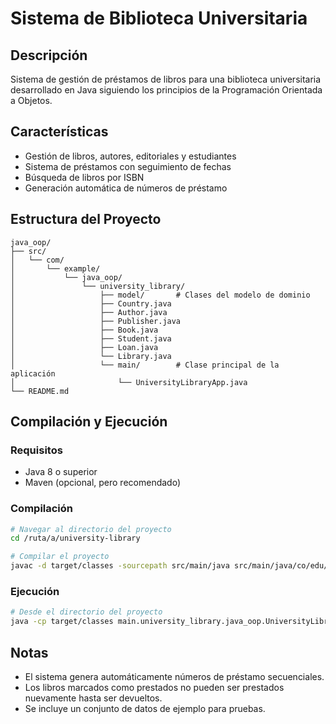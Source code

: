 # Sistema de Biblioteca Universitaria

## Descripción

Sistema de gestión de préstamos de libros para una biblioteca universitaria desarrollado en Java siguiendo los
principios de la Programación Orientada a Objetos.

## Características

- Gestión de libros, autores, editoriales y estudiantes
- Sistema de préstamos con seguimiento de fechas
- Búsqueda de libros por ISBN
- Generación automática de números de préstamo

## Estructura del Proyecto

```
java_oop/
├── src/
│   └── com/
│       └── example/
│           └── java_oop/
│               └── university_library/
│                   ├── model/       # Clases del modelo de dominio
│                   ├── Country.java
│                   ├── Author.java
│                   ├── Publisher.java
│                   ├── Book.java
│                   ├── Student.java
│                   ├── Loan.java
│                   └── Library.java
│                   └── main/        # Clase principal de la aplicación
│                       └── UniversityLibraryApp.java
└── README.md
```

## Compilación y Ejecución

### Requisitos

- Java 8 o superior
- Maven (opcional, pero recomendado)

### Compilación

```bash
# Navegar al directorio del proyecto
cd /ruta/a/university-library

# Compilar el proyecto
javac -d target/classes -sourcepath src/main/java src/main/java/co/edu/umng/poo/university_library/main/Main.java
```

### Ejecución

```bash
# Desde el directorio del proyecto
java -cp target/classes main.university_library.java_oop.UniversityLibraryApp
```

## Notas

- El sistema genera automáticamente números de préstamo secuenciales.
- Los libros marcados como prestados no pueden ser prestados nuevamente hasta ser devueltos.
- Se incluye un conjunto de datos de ejemplo para pruebas.
